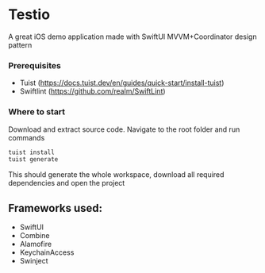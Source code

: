 # Testio

A great iOS demo application made with SwiftUI MVVM+Coordinator design pattern
### Prerequisites 
- Tuist (https://docs.tuist.dev/en/guides/quick-start/install-tuist)
- Swiftlint (https://github.com/realm/SwiftLint)

### Where to start
Download and extract source code. Navigate to the root folder and run commands
```bash
tuist install
tuist generate
```
This should generate the whole workspace, download all required dependencies and open the project

Frameworks used:
---
- SwiftUI
- Combine
- Alamofire
- KeychainAccess
- Swinject




